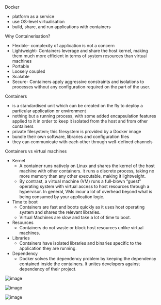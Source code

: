 Docker
- platform as a service
- use OS-level virtualisation
- build, share, and run applications with containers


Why Containerisation?
- Flexible- complexity of application is not a concern
- Lightweight- Containers leverage and share the host kernel, making them much more efficient in terms of system resources than virtual machines
- Portable
- Loosely coupled
- Scalable
- Secure- Containers apply aggressive constraints and isolations to processes without any configuration required on the part of the user.

Containers
- is a standardised unit which can be created on the fly to deploy a particular application or environment
- nothing but a running process, with some added encapsulation features applied to it in order to keep it isolated from the host and from other containers
- private filesystem; this filesystem is provided by a Docker image
- bundle their own software, libraries and configuration files
- they can communicate with each other through well-defined channels

Containers vs virtual machines
- Kernel
    - A container runs natively on Linux and shares the kernel of the host machine with other containers. It runs a discrete process, taking no more memory than any other executable, making it lightweight.
    - By contrast, a virtual machine (VM) runs a full-blown “guest” operating system with virtual access to host resources through a hypervisor. In general, VMs incur a lot of overhead beyond what is being consumed by your application logic.
- Time to boot
    - Containers are fast and boots quickly as it uses host operating system and shares the relevant libraries.
    - Virtual Machines are slow and take a lot of time to boot.
- Resources
    - Containers do not waste or block host resources unlike virtual machines.
- Libraries
    - Containers have isolated libraries and binaries specific to the application they are running.
- Dependency
    - Docker solves the dependency problem by keeping the dependency contained inside the containers. It unites developers against dependency of their project.

![image](https://user-images.githubusercontent.com/15718435/151669113-56d7bcbf-d533-4701-9ba0-5522e3cde4f9.png)


![image](https://user-images.githubusercontent.com/15718435/151669127-05caf40b-15e6-4502-8af7-576c65f63a20.png)


![image](https://user-images.githubusercontent.com/15718435/151669134-105c1185-403c-4d16-a059-af579f68fa5f.png)



